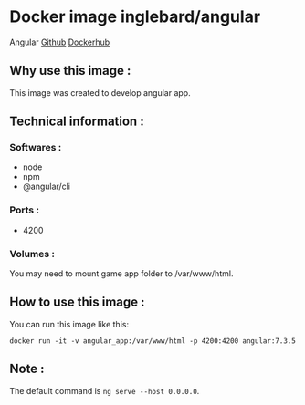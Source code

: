 # Docker image inglebard/angular
Angular
[Github](https://github.com/Inglebard/dockerfiles/blob/master/retroarch-web/)
[Dockerhub](https://hub.docker.com/r/inglebard/retroarch-web/)

## Why use this image :

This image was created to develop angular app.

## Technical information :

### Softwares :
* node
* npm
* @angular/cli

### Ports :
* 4200

### Volumes :
You may need to mount game app folder to /var/www/html.

## How to use this image :

You can run this image like this:
```
docker run -it -v angular_app:/var/www/html -p 4200:4200 angular:7.3.5

```

## Note :

The default command is `ng serve --host 0.0.0.0`.
